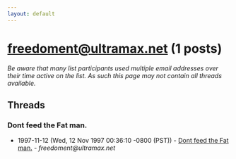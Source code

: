 ```yaml
---
layout: default
---
```


# freedoment@ultramax.net (1 posts)

_Be aware that many list participants used multiple email addresses over their time active on the list. As such this page may not contain all threads available._

## Threads

### Dont feed the Fat man.
+ 1997-11-12 (Wed, 12 Nov 1997 00:36:10 -0800 (PST)) - [Dont feed the Fat man.](/archive/1997/11/fc7d38cf32ff087959c2f21234cb7d32424967c788fa158e9865feb1f91b3827) - _freedoment@ultramax.net_

